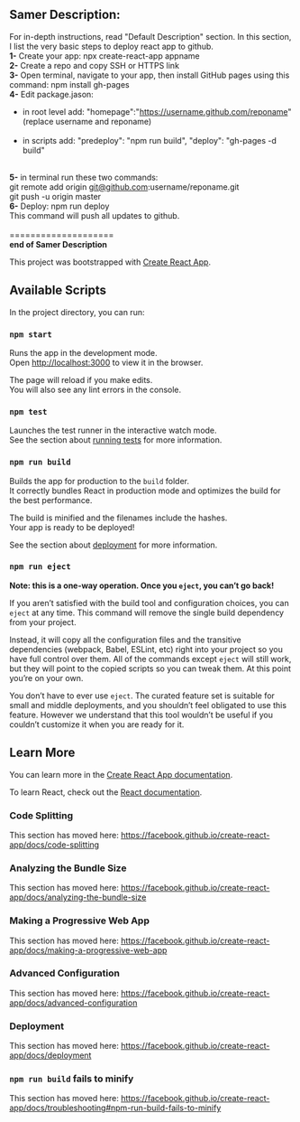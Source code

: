 ## Samer Description:<br>
For in-depth instructions, read "Default Description" section. In this section, I list the very basic steps to deploy react app to github.
<br>
<b>1-</b> Create your app: npx create-react-app appname<br>
<b>2-</b> Create a repo and copy SSH or HTTPS link<br>
<b>3-</b> Open terminal, navigate to your app, then install GitHub pages using this command: npm install gh-pages<br>
<b>4-</b> Edit package.jason: <br><ul>
        <li>in root level add: "homepage":"https://username.github.com/reponame" (replace username and reponame)</li><br>
        <li>in scripts add: "predeploy": "npm run build", "deploy": "gh-pages -d build"</li></ul><br>
<b>5-</b> in terminal run these two commands:<br>
          git remote add origin git@github.com:username/reponame.git<br>
          git push -u origin master<br>
<b>6-</b> Deploy: npm run deploy<br>
   This command will push all updates to github.<br>
   <br>
====================<br>
<b>end of Samer Description</b><br>

This project was bootstrapped with [Create React App](https://github.com/facebook/create-react-app).

## Available Scripts

In the project directory, you can run:

### `npm start`

Runs the app in the development mode.<br />
Open [http://localhost:3000](http://localhost:3000) to view it in the browser.

The page will reload if you make edits.<br />
You will also see any lint errors in the console.

### `npm test`

Launches the test runner in the interactive watch mode.<br />
See the section about [running tests](https://facebook.github.io/create-react-app/docs/running-tests) for more information.

### `npm run build`

Builds the app for production to the `build` folder.<br />
It correctly bundles React in production mode and optimizes the build for the best performance.

The build is minified and the filenames include the hashes.<br />
Your app is ready to be deployed!

See the section about [deployment](https://facebook.github.io/create-react-app/docs/deployment) for more information.

### `npm run eject`

**Note: this is a one-way operation. Once you `eject`, you can’t go back!**

If you aren’t satisfied with the build tool and configuration choices, you can `eject` at any time. This command will remove the single build dependency from your project.

Instead, it will copy all the configuration files and the transitive dependencies (webpack, Babel, ESLint, etc) right into your project so you have full control over them. All of the commands except `eject` will still work, but they will point to the copied scripts so you can tweak them. At this point you’re on your own.

You don’t have to ever use `eject`. The curated feature set is suitable for small and middle deployments, and you shouldn’t feel obligated to use this feature. However we understand that this tool wouldn’t be useful if you couldn’t customize it when you are ready for it.

## Learn More

You can learn more in the [Create React App documentation](https://facebook.github.io/create-react-app/docs/getting-started).

To learn React, check out the [React documentation](https://reactjs.org/).

### Code Splitting

This section has moved here: https://facebook.github.io/create-react-app/docs/code-splitting

### Analyzing the Bundle Size

This section has moved here: https://facebook.github.io/create-react-app/docs/analyzing-the-bundle-size

### Making a Progressive Web App

This section has moved here: https://facebook.github.io/create-react-app/docs/making-a-progressive-web-app

### Advanced Configuration

This section has moved here: https://facebook.github.io/create-react-app/docs/advanced-configuration

### Deployment

This section has moved here: https://facebook.github.io/create-react-app/docs/deployment

### `npm run build` fails to minify

This section has moved here: https://facebook.github.io/create-react-app/docs/troubleshooting#npm-run-build-fails-to-minify
